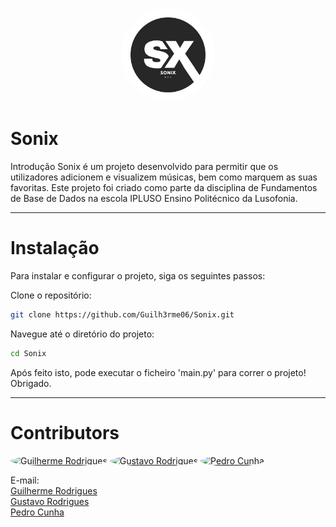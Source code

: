 ﻿<p align="center">
<img src="https://github.com/Guilh3rme06/Sonix/blob/main/SONIX.png?raw=true" alt="Logo do Projeto" width="150" style="border-radius: 50%;">
</p>

# Sonix

Introdução
Sonix é um projeto desenvolvido para permitir que os utilizadores adicionem e visualizem músicas, bem como marquem as suas favoritas. Este projeto foi criado como parte da disciplina de Fundamentos de Base de Dados na escola IPLUSO Ensino Politécnico da Lusofonia.
***
# Instalação
Para instalar e configurar o projeto, siga os seguintes passos:

Clone o repositório:
```sh
git clone https://github.com/Guilh3rme06/Sonix.git
```
Navegue até o diretório do projeto:
``` sh 
cd Sonix
```
Após feito isto, pode executar o ficheiro 'main.py' para correr o projeto! Obrigado.
***
# Contributors
 
[<img src="https://avatars.githubusercontent.com/u/164666171?v=4" alt="Guilherme Rodrigues" width="75" style="border-radius: 50%;">](https://github.com/Guilh3rme06)
[<img src="https://avatars.githubusercontent.com/u/164659945?v=4" alt="Gustavo Rodrigues" width="75" style="border-radius: 50%;">](https://github.com/GustavoRodrigues6)
[<img src="https://avatars.githubusercontent.com/u/147546183?v=4" alt="Pedro Cunha" width="75" style="border-radius: 50%;">](https://github.com/PedroCunhaDev)  
 
E-mail:  
[Guilherme Rodrigues](mailto:2006guiirodrigues@gmail.com)  
[Gustavo Rodrigues](mailto:gurodriguesalves12@gmail.com)  
[Pedro Cunha](mailto:p.cunha@datagen.eu)


